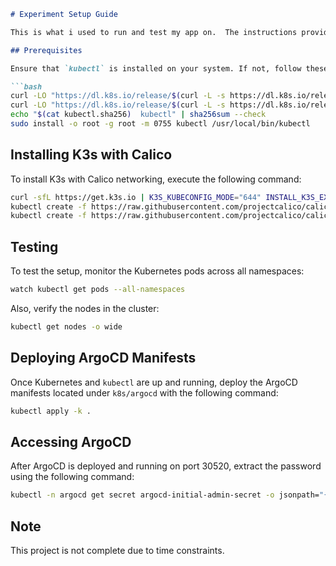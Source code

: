 ```markdown
# Experiment Setup Guide

This is what i used to run and test my app on.  The instructions provided here are specifically for Ubuntu systems.

## Prerequisites

Ensure that `kubectl` is installed on your system. If not, follow these steps to install it:

```bash
curl -LO "https://dl.k8s.io/release/$(curl -L -s https://dl.k8s.io/release/stable.txt)/bin/linux/amd64/kubectl"
curl -LO "https://dl.k8s.io/release/$(curl -L -s https://dl.k8s.io/release/stable.txt)/bin/linux/amd64/kubectl.sha256"
echo "$(cat kubectl.sha256)  kubectl" | sha256sum --check
sudo install -o root -g root -m 0755 kubectl /usr/local/bin/kubectl
```

## Installing K3s with Calico

To install K3s with Calico networking, execute the following command:

```bash
curl -sfL https://get.k3s.io | K3S_KUBECONFIG_MODE="644" INSTALL_K3S_EXEC="--flannel-backend=none --cluster-cidr=192.168.0.0/16 --disable-network-policy --disable=traefik" sh -
kubectl create -f https://raw.githubusercontent.com/projectcalico/calico/v3.28.0/manifests/tigera-operator.yaml
kubectl create -f https://raw.githubusercontent.com/projectcalico/calico/v3.28.0/manifests/custom-resources.yaml
```

## Testing

To test the setup, monitor the Kubernetes pods across all namespaces:

```bash
watch kubectl get pods --all-namespaces
```

Also, verify the nodes in the cluster:

```bash
kubectl get nodes -o wide
```

## Deploying ArgoCD Manifests

Once Kubernetes and `kubectl` are up and running, deploy the ArgoCD manifests located under `k8s/argocd` with the following command:

```bash
kubectl apply -k .
```

## Accessing ArgoCD

After ArgoCD is deployed and running on port 30520, extract the password using the following command:

```bash
kubectl -n argocd get secret argocd-initial-admin-secret -o jsonpath="{.data.password}" | base64 -d; echo
```

## Note

This project is not complete due to time constraints.
```